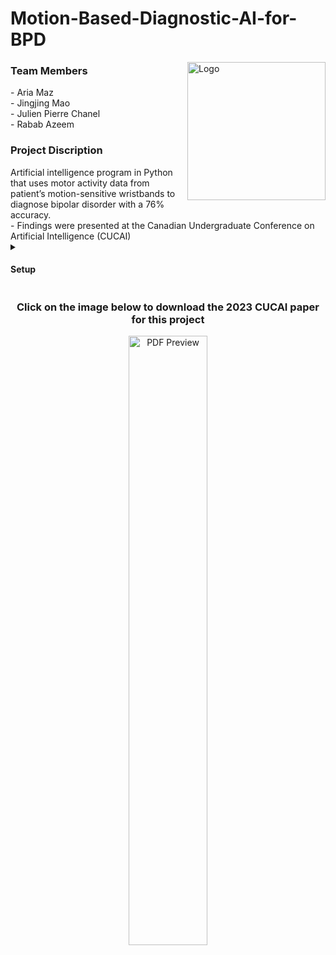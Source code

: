 # Motion-Based-Diagnostic-AI-for-BPD

<a href="https://github.com/AriaMaz">
<a href="https://www.cucai.ca/">
    <img src="https://github.com/AriaMaz/Motion-Based-Diagnostic-AI-for-BPD/assets/102880878/b24fd3cf-f59e-4ff2-9f3c-6c8f85ef6d83" align="right" width="221" alt="Logo">
</a>

</a>

<h3 align="left">Team Members</h3>
- Aria Maz <br>
- Jingjing Mao <br> 
- Julien Pierre Chanel <br>
- Rabab Azeem <br>
<p><p>

<h3 align="left">Project Discription</h3>
Artificial intelligence program in Python that uses motor activity data from patient’s motion-sensitive wristbands to diagnose bipolar disorder with a 76% accuracy. <br>
- Findings were presented at the Canadian Undergraduate Conference on Artificial Intelligence (CUCAI)

  
  <details>
<summary><h4>Setup</h4></summary>
To use this model, it is recommended to run the following command in your terminal based on your respective opperating system below to create a virtual environment and download the required package managerss, interpreters, and libraries.

#### MacOS

```html
    <p>/bin/bash -c "$(curl -fsSL https://raw.githubusercontent.com/Homebrew/install/HEAD/install.sh)" && brew install python && mkdir BPDAI && cd BPDAI && python3 -m venv BPDAIenv && source BPDAIenv/bin/activate && pip install pandas matplotlib numpy tensorflow keras scik</p>
```

#### Windows

```html
    <p>mkdir BPDAI; cd BPDAI; python -m venv BPDAIenv; .\BPDAIenv\Scripts\Activate; pip install pandas matplotlib numpy tensorflow keras scikit-learn</p>
```

#### Linux

```html
    <p>sudo apt update && sudo apt install python3-venv python3-pip && mkdir BPDAI && cd BPDAI && python3 -m venv BPDAIenv && source BPDAIenv/bin/activate && pip install pandas matplotlib numpy tensorflow keras scikit-learn</p>
```
  </details>

<h3 align="middle">Click on the image below to download the 2023 CUCAI paper for this project</h3>
<div align="center">
    <a href="https://raw.githubusercontent.com/AriaMaz/Motion-Based-Diagnostic-AI-for-BPD/main/CUCAIPaper2023.pdf">
        <img src="https://github.com/AriaMaz/Motion-Based-Diagnostic-AI-for-BPD/assets/102880878/1fa30256-7cda-4465-a899-75f5a40fa87f" width="50%" alt="PDF Preview">
    </a>
</div>
